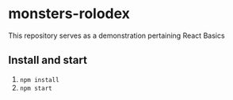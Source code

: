 # monsters-rolodex

This repository serves as a demonstration pertaining React Basics

## Install and start
1. `npm install`
2. `npm start`
